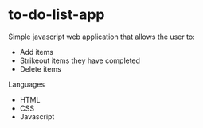 # to-do-list-app

Simple javascript web application that allows the user to:
* Add items
* Strikeout items they have completed
* Delete items

Languages
* HTML
* CSS
* Javascript
